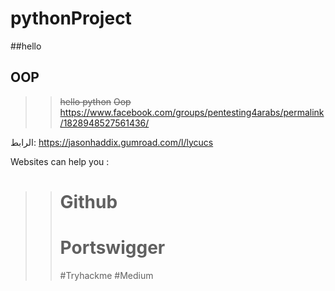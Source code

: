# pythonProject
##hello
## OOP



>>~~hello python~~
~~Oop~~
https://www.facebook.com/groups/pentesting4arabs/permalink/1828948527561436/

الرابط: 
https://jasonhaddix.gumroad.com/l/lycucs

Websites can help you :

>># Github
>># Portswigger 
>>#Tryhackme
>>#Medium


